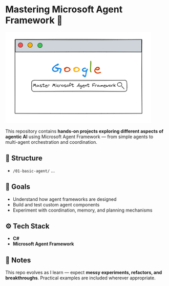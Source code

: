 # Mastering Microsoft Agent Framework 🚀
![Master Microsoft Agent Framework](images/welcome-microsoft-agent-framework.PNG)

This repository contains **hands-on projects exploring different aspects of agentic AI** using Microsoft Agent Framework — from simple agents to multi-agent orchestration and coordination.

## 📂 Structure

- `/01-basic-agent/` …

## 🎯 Goals

- Understand how agent frameworks are designed  
- Build and test custom agent components  
- Experiment with coordination, memory, and planning mechanisms  

## ⚙️ Tech Stack

- **C#**  
- **Microsoft Agent Framework**  

## 📖 Notes

This repo evolves as I learn — expect **messy experiments, refactors, and breakthroughs**. Practical examples are included wherever appropriate.
